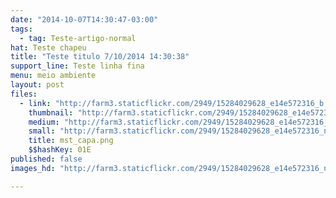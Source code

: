 ```yaml
---
date: "2014-10-07T14:30:47-03:00"
tags:
  - tag: Teste-artigo-normal
hat: Teste chapeu
title: "Teste titulo 7/10/2014 14:30:38"
support_line: Teste linha fina
menu: meio ambiente
layout: post
files:
  - link: "http://farm3.staticflickr.com/2949/15284029628_e14e572316_b.jpg"
    thumbnail: "http://farm3.staticflickr.com/2949/15284029628_e14e572316_t.jpg"
    medium: "http://farm3.staticflickr.com/2949/15284029628_e14e572316_z.jpg"
    small: "http://farm3.staticflickr.com/2949/15284029628_e14e572316_n.jpg"
    title: mst_capa.png
    $$hashKey: 01E
published: false
images_hd: "http://farm3.staticflickr.com/2949/15284029628_e14e572316_n.jpg"

---
```

